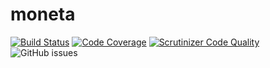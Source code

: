 # moneta
[![Build Status](https://scrutinizer-ci.com/b/jetexe/moneta/badges/build.png?b=master&s=bbb8c18e28b3026fddc5c7b0da3d93b7f6f09b4f)](https://scrutinizer-ci.com/b/jetexe/moneta/?branch=master)
[![Code Coverage](https://scrutinizer-ci.com/b/jetexe/moneta/badges/coverage.png?b=master&s=0f43b6b366ec56d65105bddde8a550672924a02b)](https://scrutinizer-ci.com/b/jetexe/moneta/?branch=master)
[![Scrutinizer Code Quality](https://scrutinizer-ci.com/b/jetexe/moneta/badges/quality-score.png?b=master&s=cc57950413ce09737549b7cf829560fa09ab24b0)](https://scrutinizer-ci.com/b/jetexe/moneta/?branch=master)
![GitHub issues](https://img.shields.io/github/issues/avto-dev/monetaru-api-php.svg?style=flat&maxAge=30)

